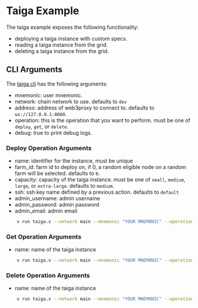 # Taiga Example

The taiga example exposes the following functionality:

- deploying a taiga instance with custom specs.
- reading a taiga instance from the grid.
- deleting a taiga instance from the grid.

## CLI Arguments

The [taiga cli](../../../../examples/tfgrid/taiga.v) has the following arguments:

- mnemonic: user mnemonic.
- network: chain network to use. defaults to `dev`
- address: address of web3proxy to connect to. defaults to `ws://127.0.0.1:8080`.
- operation: this is the operation that you want to perform. must be one of `deploy`, `get`, or `delete`.
- debug: true to print debug logs.

### Deploy Operation Arguments

- name: identifier for the instance, must be unique
- farm_id: farm id to deploy on, if 0, a random eligible node on a random farm will be selected. defaults to `0`.
- capacity: capacity of the taiga instance. must be one of `small`, `medium`, `large`, or `extra-large`. defaults to `medium`.
- ssh: ssh key name defined by a previous action. defaults to `default`
- admin_username: admin username
- admin_password: admin password
- admin_email: admin email
  
```sh
    v run taiga.v --network main --mnemonic "YOUR MNEMONIC" --operation deploy --name mytaiga --capacity small --ssh my_ssh_key
```

### Get Operation Arguments

- name: name of the taiga instance

```sh
    v run taiga.v --network main --mnemonic "YOUR MNEMONIC" --operation get --name mytaiga
```

### Delete Operation Arguments

- name: name of the taiga instance

```sh
    v run taiga.v --network main --mnemonic "YOUR MNEMONIC" --operation delete --name mytaiga
```
